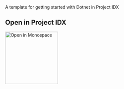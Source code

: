 A template for getting started with Dotnet in Project IDX

## Open in Project IDX 

<a href="https://idx.google.com/new?template=https://github.com/ashwinraghav/idx-templates/tree/main/rails">
  <img
    alt="Open in Monospace"
    src="https://www.gstatic.com/monospace/230815/openinprojectidx.png"
    width="170"
  />
</a>
